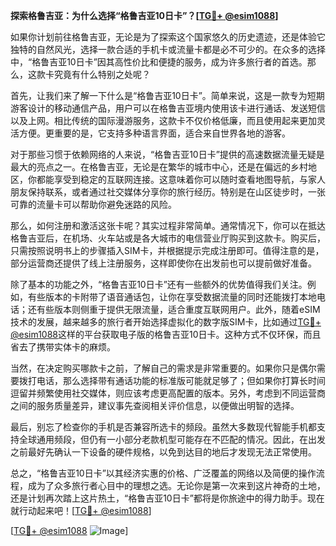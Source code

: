 **探索格鲁吉亚：为什么选择“格鲁吉亚10日卡”？[[TG💪+ @esim1088](https://t.me/s/esim1088)]**

如果你计划前往格鲁吉亚，无论是为了探索这个国家悠久的历史遗迹，还是体验它独特的自然风光，选择一款合适的手机卡或流量卡都是必不可少的。在众多的选择中，“格鲁吉亚10日卡”因其高性价比和便捷的服务，成为许多旅行者的首选。那么，这款卡究竟有什么特别之处呢？

首先，让我们来了解一下什么是“格鲁吉亚10日卡”。简单来说，这是一款专为短期游客设计的移动通信产品，用户可以在格鲁吉亚境内使用该卡进行通话、发送短信以及上网。相比传统的国际漫游服务，这款卡不仅价格低廉，而且使用起来更加灵活方便。更重要的是，它支持多种语言界面，适合来自世界各地的游客。

对于那些习惯于依赖网络的人来说，“格鲁吉亚10日卡”提供的高速数据流量无疑是最大的亮点之一。在格鲁吉亚，无论是在繁华的城市中心，还是在偏远的乡村地区，你都能享受到稳定的互联网连接。这意味着你可以随时查看地图导航，与家人朋友保持联系，或者通过社交媒体分享你的旅行经历。特别是在山区徒步时，一张可靠的流量卡可以帮助你避免迷路的风险。

那么，如何注册和激活这张卡呢？其实过程非常简单。通常情况下，你可以在抵达格鲁吉亚后，在机场、火车站或是各大城市的电信营业厅购买到这款卡。购买后，只需按照说明书上的步骤插入SIM卡，并根据提示完成注册即可。值得注意的是，部分运营商还提供了线上注册服务，这样即使你在出发前也可以提前做好准备。

除了基本的功能之外，“格鲁吉亚10日卡”还有一些额外的优势值得我们关注。例如，有些版本的卡附带了语音通话包，让你在享受数据流量的同时还能拨打本地电话；还有些版本则侧重于提供无限流量，适合重度互联网用户。此外，随着eSIM技术的发展，越来越多的旅行者开始选择虚拟化的数字版SIM卡，比如通过[TG💪+ @esim1088](https://t.me/s/esim1088)这样的平台获取电子版的格鲁吉亚10日卡。这种方式不仅环保，而且省去了携带实体卡的麻烦。

当然，在决定购买哪款卡之前，了解自己的需求是非常重要的。如果你只是偶尔需要拨打电话，那么选择带有通话功能的标准版可能就足够了；但如果你打算长时间逗留并频繁使用社交媒体，则应该考虑更高配置的版本。另外，考虑到不同运营商之间的服务质量差异，建议事先查阅相关评价信息，以便做出明智的选择。

最后，别忘了检查你的手机是否兼容所选卡的频段。虽然大多数现代智能手机都支持全球通用频段，但仍有一小部分老款机型可能存在不匹配的情况。因此，在出发之前最好先确认一下设备的硬件规格，以免到达目的地后才发现无法正常使用。

总之，“格鲁吉亚10日卡”以其经济实惠的价格、广泛覆盖的网络以及简便的操作流程，成为了众多旅行者心目中的理想之选。无论你是第一次来到这片神奇的土地，还是计划再次踏上这片热土，“格鲁吉亚10日卡”都将是你旅途中的得力助手。现在就行动起来吧！[[TG💪+ @esim1088](https://t.me/s/esim1088)]

[[TG💪+ @esim1088](https://t.me/s/esim1088) ![Image](https://i.postimg.cc/4NQfJmqS/Snipaste-2025-05-13-00-14-12.png)]